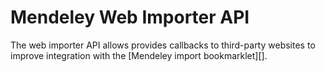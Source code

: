 # Mendeley Web Importer API

The web importer API allows provides callbacks to third-party websites to improve integration with the [Mendeley import bookmarklet][].

[Mendeley bookmarklet]:http://www.mendeley.com/import/
